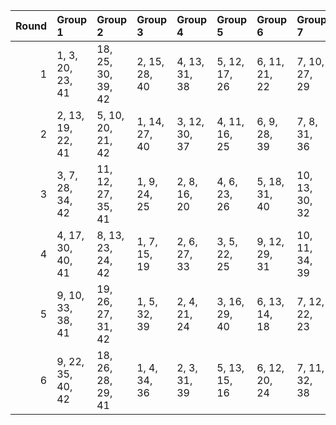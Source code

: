 |   Round | Group 1           | Group 2            | Group 3       | Group 4       | Group 5       | Group 6       | Group 7        | Group 8        | Group 9        | Group 10       |
|--------:|:------------------|:-------------------|:--------------|:--------------|:--------------|:--------------|:---------------|:---------------|:---------------|:---------------|
|       1 | 1, 3, 20, 23, 41  | 18, 25, 30, 39, 42 | 2, 15, 28, 40 | 4, 13, 31, 38 | 5, 12, 17, 26 | 6, 11, 21, 22 | 7, 10, 27, 29  | 8, 9, 32, 37   | 14, 16, 33, 36 | 19, 24, 34, 35 |
|       2 | 2, 13, 19, 22, 41 | 5, 10, 20, 21, 42  | 1, 14, 27, 40 | 3, 12, 30, 37 | 4, 11, 16, 25 | 6, 9, 28, 39  | 7, 8, 31, 36   | 15, 26, 32, 35 | 17, 24, 29, 38 | 18, 23, 33, 34 |
|       3 | 3, 7, 28, 34, 42  | 11, 12, 27, 35, 41 | 1, 9, 24, 25  | 2, 8, 16, 20  | 4, 6, 23, 26  | 5, 18, 31, 40 | 10, 13, 30, 32 | 14, 22, 37, 38 | 15, 21, 29, 33 | 17, 19, 36, 39 |
|       4 | 4, 17, 30, 40, 41 | 8, 13, 23, 24, 42  | 1, 7, 15, 19  | 2, 6, 27, 33  | 3, 5, 22, 25  | 9, 12, 29, 31 | 10, 11, 34, 39 | 14, 20, 28, 32 | 16, 18, 35, 38 | 21, 26, 36, 37 |
|       5 | 9, 10, 33, 38, 41 | 19, 26, 27, 31, 42 | 1, 5, 32, 39  | 2, 4, 21, 24  | 3, 16, 29, 40 | 6, 13, 14, 18 | 7, 12, 22, 23  | 8, 11, 28, 30  | 15, 17, 34, 37 | 20, 25, 35, 36 |
|       6 | 9, 22, 35, 40, 42 | 18, 26, 28, 29, 41 | 1, 4, 34, 36  | 2, 3, 31, 39  | 5, 13, 15, 16 | 6, 12, 20, 24 | 7, 11, 32, 38  | 8, 10, 14, 17  | 19, 25, 33, 37 | 21, 23, 27, 30 |